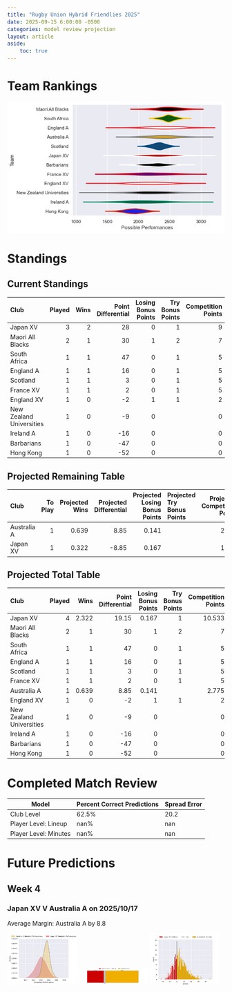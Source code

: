 ```yaml
---  
title: "Rugby Union Hybrid Friendlies 2025"  
date: 2025-09-15 6:00:00 -0500  
categories: model review projection  
layout: article  
aside:  
    toc: true  
---
```

# Team Rankings


![Club Rankings](plots/rankings_Rugby_Union_Hybrid_Friendlies_2025.png)
# Standings

## Current Standings


| Club                     |   Played |   Wins |   Point Differential |   Losing Bonus Points |   Try Bonus Points |   Competition Points |
|:-------------------------|---------:|-------:|---------------------:|----------------------:|-------------------:|---------------------:|
| Japan XV                 |        3 |      2 |                   28 |                     0 |                  1 |                    9 |
| Maori All Blacks         |        2 |      1 |                   30 |                     1 |                  2 |                    7 |
| South Africa             |        1 |      1 |                   47 |                     0 |                  1 |                    5 |
| England A                |        1 |      1 |                   16 |                     0 |                  1 |                    5 |
| Scotland                 |        1 |      1 |                    3 |                     0 |                  1 |                    5 |
| France XV                |        1 |      1 |                    2 |                     0 |                  1 |                    5 |
| England XV               |        1 |      0 |                   -2 |                     1 |                  1 |                    2 |
| New Zealand Universities |        1 |      0 |                   -9 |                     0 |                    |                    0 |
| Ireland A                |        1 |      0 |                  -16 |                     0 |                    |                    0 |
| Barbarians               |        1 |      0 |                  -47 |                     0 |                    |                    0 |
| Hong Kong                |        1 |      0 |                  -52 |                     0 |                    |                    0 |



## Projected Remaining Table


| Club        |   To Play |   Projected Wins |   Projected Differential |   Projected Losing Bonus Points | Projected Try Bonus Points   |   Projected Competition Points |
|:------------|----------:|-----------------:|-------------------------:|--------------------------------:|:-----------------------------|-------------------------------:|
| Australia A |         1 |            0.639 |                     8.85 |                           0.141 |                              |                          2.775 |
| Japan XV    |         1 |            0.322 |                    -8.85 |                           0.167 |                              |                          1.533 |



## Projected Total Table


| Club                     |   Played |   Wins |   Point Differential |   Losing Bonus Points |   Try Bonus Points |   Competition Points |
|:-------------------------|---------:|-------:|---------------------:|----------------------:|-------------------:|---------------------:|
| Japan XV                 |        4 |  2.322 |                19.15 |                 0.167 |                  1 |               10.533 |
| Maori All Blacks         |        2 |  1     |                30    |                 1     |                  2 |                7     |
| South Africa             |        1 |  1     |                47    |                 0     |                  1 |                5     |
| England A                |        1 |  1     |                16    |                 0     |                  1 |                5     |
| Scotland                 |        1 |  1     |                 3    |                 0     |                  1 |                5     |
| France XV                |        1 |  1     |                 2    |                 0     |                  1 |                5     |
| Australia A              |        1 |  0.639 |                 8.85 |                 0.141 |                    |                2.775 |
| England XV               |        1 |  0     |                -2    |                 1     |                  1 |                2     |
| New Zealand Universities |        1 |  0     |                -9    |                 0     |                    |                0     |
| Ireland A                |        1 |  0     |               -16    |                 0     |                    |                0     |
| Barbarians               |        1 |  0     |               -47    |                 0     |                    |                0     |
| Hong Kong                |        1 |  0     |               -52    |                 0     |                    |                0     |



# Completed Match Review


| Model | Percent Correct Predictions | Spread Error |
| ------ | ------ | ------ |
| Club Level | 62.5% | 20.2 |
| Player Level: Lineup | nan% | nan |
| Player Level: Minutes | nan% | nan |


# Future Predictions

## Week 4

### Japan XV V Australia A on 2025/10/17


Average Margin: Australia A by 8.8

<p float="left">
<img src="plots\2025-10-17-JapanXV_V_AustraliaA_performances.png" width="32%" />
<img src="plots\2025-10-17-JapanXV_V_AustraliaA_resultbar.png" width="32%" />
<img src="plots\2025-10-17-JapanXV_V_AustraliaA_spreads.png" width="32%" />
</p>
